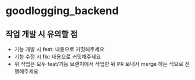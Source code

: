 # goodlogging_backend

## 작업 개발 시 유의할 점
* 기능 개발 시 feat: 내용으로 커밋해주세요
* 기능 수정 시 fix: 내용으로 커밋해주세요
* 위 작업은 모두 feat/기능 브랜치에서 작업한 뒤 PR 보내서 merge 하는 식으로 진행해주세요